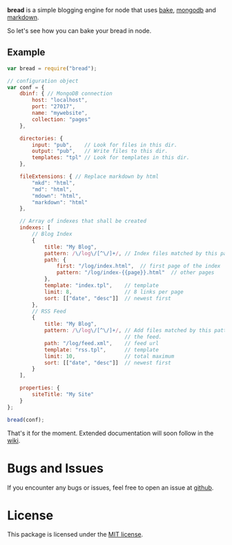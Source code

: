 **bread** is a simple blogging engine for node that uses [bake][bake],
[mongodb][mongodb-native] and [markdown][marked].

So let's see how you can bake your bread in node.

Example
-------

```javascript
var bread = require("bread");

// configuration object
var conf = {
	dbinf: { // MongoDB connection
		host: "localhost",
		port: "27017",
		name: "mywebsite",
		collection: "pages"
	},

	directories: {
		input: "pub",    // Look for files in this dir.
		output: "pub",   // Write files to this dir.
		templates: "tpl" // Look for templates in this dir.
	},

	fileExtensions: { // Replace markdown by html
		"mkd": "html",
		"md": "html",
		"mdown": "html",
		"markdown": "html"
	},

	// Array of indexes that shall be created
	indexes: [
		// Blog Index
		{
			title: "My Blog",
			pattern: /\/log\/[^\/]+/, // Index files matched by this pattern.
			path: {
				first: "/log/index.html",  // first page of the index
				pattern: "/log/index-{{page}}.html"  // other pages
			},
			template: "index.tpl",    // template
			limit: 8,                 // 8 links per page
			sort: [["date", "desc"]]  // newest first
		},
		// RSS Feed
		{
			title: "My Blog",
			pattern: /\/log\/[^\/]+/, // Add files matched by this pattern to
			                          // the feed.
			path: "/log/feed.xml",    // feed url
			template: "rss.tpl",      // template
			limit: 10,                // total maximum
			sort: [["date", "desc"]]  // newest first
		}
	],

	properties: {
		siteTitle: "My Site"
	}
};

bread(conf);
```

That's it for the moment. Extended documentation will soon follow in the [wiki][wiki].


Bugs and Issues
===============

If you encounter any bugs or issues, feel free to open an issue at
[github][issues].


License
=======

This package is licensed under the [MIT license][mit].


[bake]: //github.com/pvorb/node-bake
[mongodb-native]: //github.com/christkv/node-mongodb-native
[marked]: //github.com/chjj/marked
[wiki]: //github.com/pvorb/node-bread/wiki
[issues]: //github.com/pvorb/node-bread/issues
[mit]: http://vorb.de/license/mit
